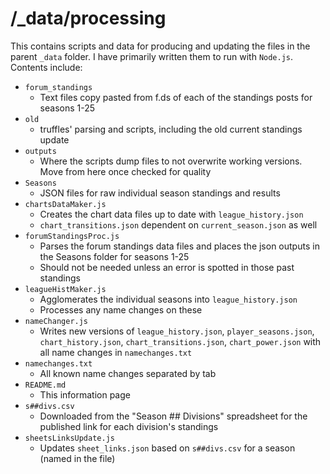 # /_data/processing

This contains scripts and data for producing and updating the files in the parent `_data` folder. I have primarily written them to run with `Node.js`. Contents include:

- `forum_standings`
	- Text files copy pasted from f.ds of each of the standings posts for seasons 1-25
- `old`
	- truffles' parsing and scripts, including the old current standings update
- `outputs`
	- Where the scripts dump files to not overwrite working versions. Move from here once checked for quality
- `Seasons`
	- JSON files for raw individual season standings and results
- `chartsDataMaker.js`
	- Creates the chart data files up to date with `league_history.json`
	- `chart_transitions.json` dependent on `current_season.json` as well
- `forumStandingsProc.js`
	- Parses the forum standings data files and places the json outputs in the Seasons folder for seasons 1-25
	- Should not be needed unless an error is spotted in those past standings
- `leagueHistMaker.js`
	- Agglomerates the individual seasons into `league_history.json`
	- Processes any name changes on these
- `nameChanger.js`
	- Writes new versions of `league_history.json`, `player_seasons.json`, `chart_history.json`, `chart_transitions.json`, `chart_power.json` with all name changes in `namechanges.txt`
- `namechanges.txt`
	- All known name changes separated by tab
- `README.md`
	- This information page
- `s##divs.csv`
	- Downloaded from the "Season ## Divisions" spreadsheet for the published link for each division's standings
- `sheetsLinksUpdate.js`
	- Updates `sheet_links.json` based on `s##divs.csv` for a season (named in the file)
